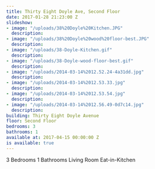 ```yaml
---
title: Thirty Eight Doyle Ave, Second Floor
date: 2017-01-28 21:23:00 Z
slideshow:
- image: "/uploads/38%20Doyle%20Kitchen.JPG"
  description:
- image: "/uploads/38%20Doyle%20wood%20floor-best.JPG"
  description:
- image: "/uploads/38-Doyle-Kitchen.gif"
  description:
- image: "/uploads/38-Doyle-wood-floor-best.gif"
  description:
- image: "/uploads/2014-03-14%2012.52.24-4a31dd.jpg"
  description:
- image: "/uploads/2014-03-14%2012.53.33.jpg"
  description:
- image: "/uploads/2014-03-14%2012.53.54.jpg"
  description:
- image: "/uploads/2014-03-14%2012.56.49-0d7c14.jpg"
  description:
building: Thirty Eight Doyle Avenue
floor: Second Floor
bedrooms: 3
bathrooms: 1
available at: 2017-04-15 00:00:00 Z
is available: true
---
```


3 Bedrooms
1 Bathrooms
Living Room
Eat-in-Kitchen

